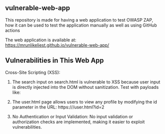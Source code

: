 ## vulnerable-web-app
This repository is made for having a web application to test OWASP ZAP, how it can be used to test the application manually as well as using GitHub actions

The web application is available at: https://mrunlikeliest.github.io/vulnerable-web-app/

## Vulnerabilities in This Web App
Cross-Site Scripting (XSS):
1. The search input on search.html is vulnerable to XSS because user input is directly injected into the DOM without sanitization.
    Test with payloads like:
        <script>alert('XSS')</script>

2. The user.html page allows users to view any profile by modifying the id parameter in the URL:
    https://<your-url>/user.html?id=2

3. No Authentication or Input Validation:
    No input validation or authorization checks are implemented, making it easier to exploit vulnerabilities.
